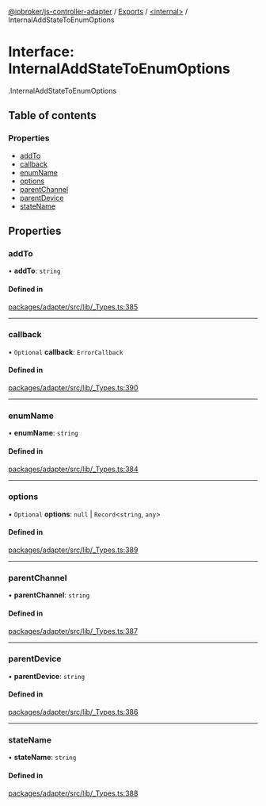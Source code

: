 [@iobroker/js-controller-adapter](../README.md) / [Exports](../modules.md) / [<internal\>](../modules/internal_.md) / InternalAddStateToEnumOptions

# Interface: InternalAddStateToEnumOptions

[<internal>](../modules/internal_.md).InternalAddStateToEnumOptions

## Table of contents

### Properties

- [addTo](internal_.InternalAddStateToEnumOptions.md#addto)
- [callback](internal_.InternalAddStateToEnumOptions.md#callback)
- [enumName](internal_.InternalAddStateToEnumOptions.md#enumname)
- [options](internal_.InternalAddStateToEnumOptions.md#options)
- [parentChannel](internal_.InternalAddStateToEnumOptions.md#parentchannel)
- [parentDevice](internal_.InternalAddStateToEnumOptions.md#parentdevice)
- [stateName](internal_.InternalAddStateToEnumOptions.md#statename)

## Properties

### addTo

• **addTo**: `string`

#### Defined in

[packages/adapter/src/lib/_Types.ts:385](https://github.com/ioBroker/ioBroker.js-controller/blob/163cf2e8/packages/adapter/src/lib/_Types.ts#L385)

___

### callback

• `Optional` **callback**: `ErrorCallback`

#### Defined in

[packages/adapter/src/lib/_Types.ts:390](https://github.com/ioBroker/ioBroker.js-controller/blob/163cf2e8/packages/adapter/src/lib/_Types.ts#L390)

___

### enumName

• **enumName**: `string`

#### Defined in

[packages/adapter/src/lib/_Types.ts:384](https://github.com/ioBroker/ioBroker.js-controller/blob/163cf2e8/packages/adapter/src/lib/_Types.ts#L384)

___

### options

• `Optional` **options**: ``null`` \| `Record`<`string`, `any`\>

#### Defined in

[packages/adapter/src/lib/_Types.ts:389](https://github.com/ioBroker/ioBroker.js-controller/blob/163cf2e8/packages/adapter/src/lib/_Types.ts#L389)

___

### parentChannel

• **parentChannel**: `string`

#### Defined in

[packages/adapter/src/lib/_Types.ts:387](https://github.com/ioBroker/ioBroker.js-controller/blob/163cf2e8/packages/adapter/src/lib/_Types.ts#L387)

___

### parentDevice

• **parentDevice**: `string`

#### Defined in

[packages/adapter/src/lib/_Types.ts:386](https://github.com/ioBroker/ioBroker.js-controller/blob/163cf2e8/packages/adapter/src/lib/_Types.ts#L386)

___

### stateName

• **stateName**: `string`

#### Defined in

[packages/adapter/src/lib/_Types.ts:388](https://github.com/ioBroker/ioBroker.js-controller/blob/163cf2e8/packages/adapter/src/lib/_Types.ts#L388)
